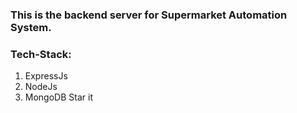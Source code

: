 ### This is the backend server for Supermarket Automation System.
### Tech-Stack:
1. ExpressJs
2. NodeJs
3. MongoDB
Star it